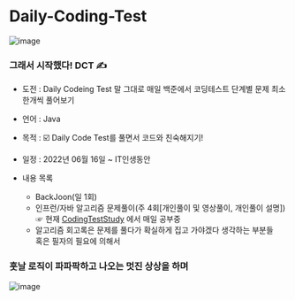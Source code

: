 # Daily-Coding-Test

![image](https://user-images.githubusercontent.com/66407386/175782328-ed2a54b0-876d-4037-95c9-e2d16eaf009f.png)
### 그래서 시작했다! DCT ✍️

 - 도전 : Daily Codeing Test 말 그대로 매일 백준에서 코딩테스트 단계별 문제 최소 한개씩 풀어보기

 - 언어 : Java

 - 목적 : ☑️ Daily Code Test를 풀면서 코드와 친숙해지기!<br />
 
 - 일정 : 2022년 06월 16일 ~ IT인생동안

 - 내용 목록
    - BackJoon(일 1회)
    - 인프런/자바 알고리즘 문제풀이(주 4회[개인풀이 및 영상풀이, 개인풀이 설명]) <br/>
      ☞ 현재 [CodingTestStudy](https://github.com/hongcoding94/CodingTestStudy) 에서 매일 공부중
    - 알고리즘 회고록은 문제를 풀다가 확실하게 집고 가야겠다 생각하는 부분들 <br/>혹은 필자의 필요에 의해서


### 훗날 로직이 파파팍하고 나오는 멋진 상상을 하며

![image](https://user-images.githubusercontent.com/66407386/175782591-f081abf3-ed4f-40dc-a282-1c6a89b2a517.png)
